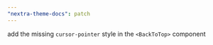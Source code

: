 ```yaml
---
"nextra-theme-docs": patch
---
```


add the missing `cursor-pointer` style in the `<BackToTop>` component
